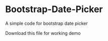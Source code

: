 # Bootstrap-Date-Picker
A simple code for bootstrap date picker

Download this file for working demo
